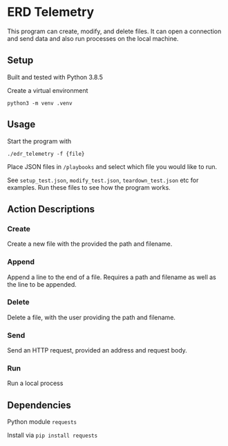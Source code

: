 # ERD Telemetry

This program can create, modify, and delete files. It can open a connection and send data and also run processes on the local machine.

## Setup

Built and tested with Python 3.8.5

Create a virtual environment

`python3 -m venv .venv`

## Usage

Start the program with

`./edr_telemetry -f {file}`

Place JSON files in `/playbooks` and select which file you would like to run.

See `setup_test.json`, `modify_test.json`, `teardown_test.json` etc for examples. Run these files to see how the program works.

## Action Descriptions

### Create

Create a new file with the provided the path and filename.

### Append

Append a line to the end of a file. Requires a path and filename as well as the line to be appended.

### Delete

Delete a file, with the user providing the path and filename.

### Send

Send an HTTP request, provided an address and request body.

### Run

Run a local process

## Dependencies

Python module `requests`

Install via `pip install requests`
